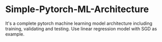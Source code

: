 # Simple-Pytorch-ML-Architecture
It's a complete pytorch machine learning model architecture including training, validating and testing. Use linear regression model with SGD as example. 
